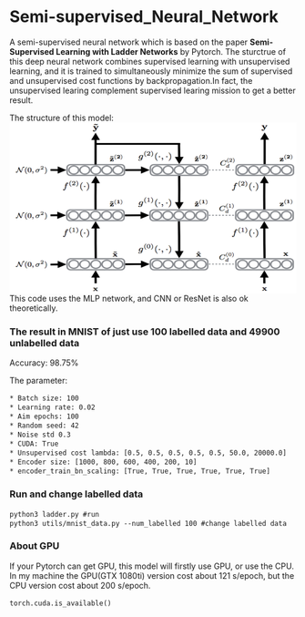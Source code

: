 # Semi-supervised_Neural_Network
A semi-supervised neural network which is based on the paper **Semi-Supervised Learning with Ladder Networks** by Pytorch.
The sturctrue of this deep neural network combines supervised learning with unsupervised learning, and it is trained to simultaneously minimize the sum of supervised and unsupervised cost functions by backpropagation.In fact, the unsupervised learing complement supervised learing mission to get a better result.

The structure of this model:
![]()
<img src="./utils/pictures/ladder_net.png" width = "550" height = "300" alt="ladder" align=center />
This code uses the MLP network, and CNN or ResNet is also ok theoretically.

### The result in MNIST of just use 100 labelled data and 49900 unlabelled data

Accuracy: 98.75%

The parameter:
```shell
* Batch size: 100
* Learning rate: 0.02
* Aim epochs: 100
* Random seed: 42
* Noise std 0.3
* CUDA: True
* Unsupervised cost lambda: [0.5, 0.5, 0.5, 0.5, 0.5, 50.0, 20000.0]
* Encoder size: [1000, 800, 600, 400, 200, 10]
* encoder_train_bn_scaling: [True, True, True, True, True, True]
```

### Run and change labelled data
```shell
python3 ladder.py #run
python3 utils/mnist_data.py --num_labelled 100 #change labelled data
```

### About GPU
If your Pytorch can get GPU, this model will firstly use GPU, or use the CPU.
In my machine the GPU(GTX 1080ti) version cost about 121 s/epoch, but the CPU version cost about 200 s/epoch.
```python
torch.cuda.is_available() 
```
